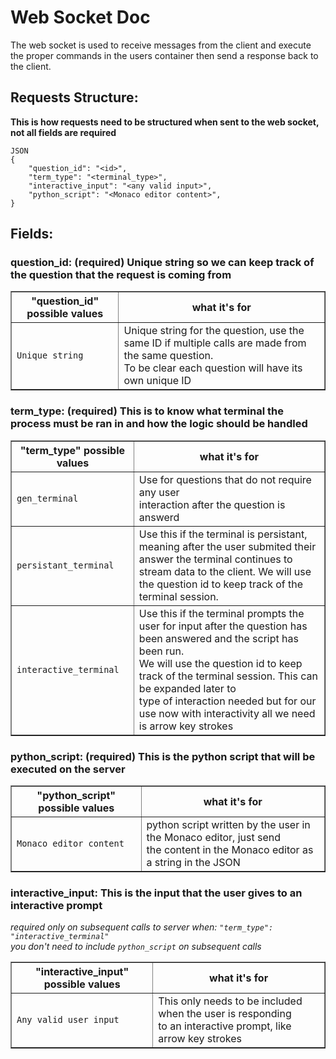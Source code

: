 # Web Socket Doc 
The web socket is used to receive messages from the client and execute the proper commands in the users container then send a response back to the client. 

## Requests Structure: 
**This is how requests need to be structured when sent to the web socket, not all fields are required**
```
JSON
{
    "question_id": "<id>",
    "term_type": "<terminal_type>",
    "interactive_input": "<any valid input>",
    "python_script": "<Monaco editor content>",
}
```
## Fields: 

### **question_id:** (required) Unique string so we can keep track of the question that the request is coming from 
<table border="1">
  <tr>
    <th>"question_id" possible values</th>
    <th>what it's for</th>
  </tr>
  <tr>
    <td><code>Unique string</code></td>
    <td>Unique string for the question, use the same ID if multiple calls are made from the same question.<br> To be clear each question will have its own unique ID</td>
  </tr>

</table>

### **term_type:** (required) This is to know what terminal the process must be ran in and how the logic should be handled
<table border="1">
  <tr>
    <th>"term_type" possible values</th>
    <th>what it's for</th>
  </tr>
  <tr>
    <td><code>gen_terminal</code></td>
    <td>Use for questions that do not require any user <br> interaction after the question is answerd</td>
  </tr>
  <tr>
    <td><code>persistant_terminal</code></td>
    <td>Use this if the terminal is persistant, meaning after the user submited their answer the terminal continues to <br>stream data to the client. We will use the question id to keep track of the terminal session. 
  </tr>
  <tr>
    <td><code>interactive_terminal</code></td>
    <td>Use this if the terminal prompts the user for input after the question has been answered and the script has been run.<br> We will use the question id to keep track of the terminal session. This can be expanded later to<br> type of interaction needed but for our use now with interactivity all we need is arrow key strokes</td>
  </tr>
  
</table>

### **python_script:** (required) This is the python script that will be executed on the server 
<table border="1">
  <tr>
    <th>"python_script" possible values</th>
    <th>what it's for</th>
  </tr>
  <tr>
    <td><code>Monaco editor content</code></td>
    <td>python script written by the user in the Monaco editor, just send <br> the content in the Monaco editor as a string in the JSON</td>
  </tr>
</table>

### **interactive_input:** This is the input that the user gives to an interactive prompt  
*required only on subsequent calls to server when:  `"term_type": "interactive_terminal"`* <br>
*you don't need to include `python_script` on subsequent calls*
<table border="1">
  <tr>
    <th>"interactive_input" possible values</th>
    <th>what it's for</th>
  </tr>
  <tr>
    <td><code>Any valid user input</code></td>
    <td>This only needs to be included when the user is responding <br>to an interactive prompt, like arrow key strokes</td>
  </tr>
</table>
